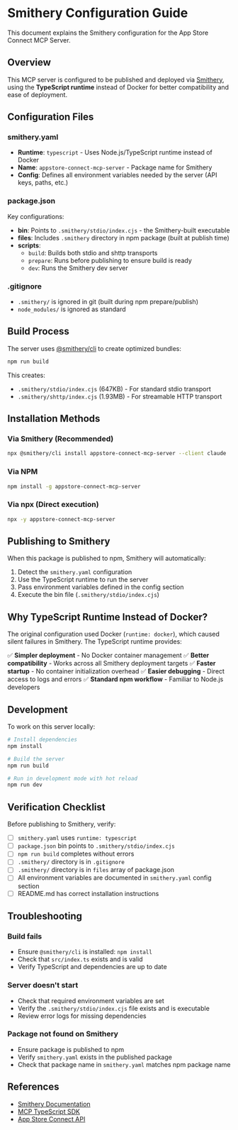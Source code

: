 # Smithery Configuration Guide

This document explains the Smithery configuration for the App Store Connect MCP Server.

## Overview

This MCP server is configured to be published and deployed via [Smithery](https://smithery.ai), using the **TypeScript runtime** instead of Docker for better compatibility and ease of deployment.

## Configuration Files

### smithery.yaml
- **Runtime**: `typescript` - Uses Node.js/TypeScript runtime instead of Docker
- **Name**: `appstore-connect-mcp-server` - Package name for Smithery
- **Config**: Defines all environment variables needed by the server (API keys, paths, etc.)

### package.json
Key configurations:
- **bin**: Points to `.smithery/stdio/index.cjs` - the Smithery-built executable
- **files**: Includes `.smithery` directory in npm package (built at publish time)
- **scripts**: 
  - `build`: Builds both stdio and shttp transports
  - `prepare`: Runs before publishing to ensure build is ready
  - `dev`: Runs the Smithery dev server

### .gitignore
- `.smithery/` is ignored in git (built during npm prepare/publish)
- `node_modules/` is ignored as standard

## Build Process

The server uses [@smithery/cli](https://www.npmjs.com/package/@smithery/cli) to create optimized bundles:

```bash
npm run build
```

This creates:
- `.smithery/stdio/index.cjs` (647KB) - For standard stdio transport
- `.smithery/shttp/index.cjs` (1.93MB) - For streamable HTTP transport

## Installation Methods

### Via Smithery (Recommended)
```bash
npx @smithery/cli install appstore-connect-mcp-server --client claude
```

### Via NPM
```bash
npm install -g appstore-connect-mcp-server
```

### Via npx (Direct execution)
```bash
npx -y appstore-connect-mcp-server
```

## Publishing to Smithery

When this package is published to npm, Smithery will automatically:
1. Detect the `smithery.yaml` configuration
2. Use the TypeScript runtime to run the server
3. Pass environment variables defined in the config section
4. Execute the bin file (`.smithery/stdio/index.cjs`)

## Why TypeScript Runtime Instead of Docker?

The original configuration used Docker (`runtime: docker`), which caused silent failures in Smithery. The TypeScript runtime provides:

✅ **Simpler deployment** - No Docker container management
✅ **Better compatibility** - Works across all Smithery deployment targets
✅ **Faster startup** - No container initialization overhead
✅ **Easier debugging** - Direct access to logs and errors
✅ **Standard npm workflow** - Familiar to Node.js developers

## Development

To work on this server locally:

```bash
# Install dependencies
npm install

# Build the server
npm run build

# Run in development mode with hot reload
npm run dev
```

## Verification Checklist

Before publishing to Smithery, verify:

- [ ] `smithery.yaml` uses `runtime: typescript`
- [ ] `package.json` bin points to `.smithery/stdio/index.cjs`
- [ ] `npm run build` completes without errors
- [ ] `.smithery/` directory is in `.gitignore`
- [ ] `.smithery/` directory is in `files` array of package.json
- [ ] All environment variables are documented in `smithery.yaml` config section
- [ ] README.md has correct installation instructions

## Troubleshooting

### Build fails
- Ensure `@smithery/cli` is installed: `npm install`
- Check that `src/index.ts` exists and is valid
- Verify TypeScript and dependencies are up to date

### Server doesn't start
- Check that required environment variables are set
- Verify the `.smithery/stdio/index.cjs` file exists and is executable
- Review error logs for missing dependencies

### Package not found on Smithery
- Ensure package is published to npm
- Verify `smithery.yaml` exists in the published package
- Check that package name in `smithery.yaml` matches npm package name

## References

- [Smithery Documentation](https://smithery.ai/docs)
- [MCP TypeScript SDK](https://github.com/modelcontextprotocol/typescript-sdk)
- [App Store Connect API](https://developer.apple.com/documentation/appstoreconnectapi)
